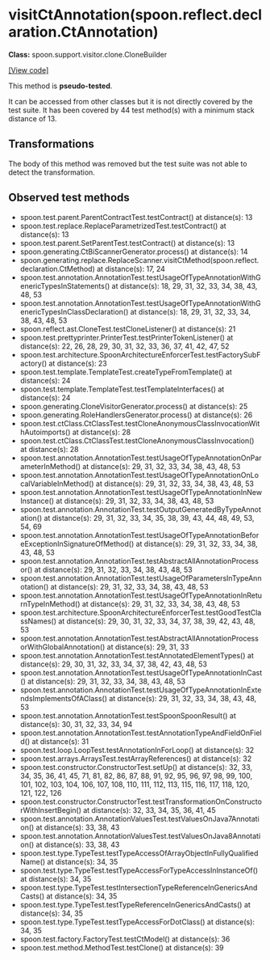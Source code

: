 # visitCtAnnotation(spoon.reflect.declaration.CtAnnotation)

**Class:** spoon.support.visitor.clone.CloneBuilder

[[View code]](https://github.com/INRIA/spoon/blob/fd878bc71b73fc1da82356eaa6578f760c70f0de/src/main/java//spoon/support/visitor/clone/CloneBuilder.java#L109)

This method is **pseudo-tested**.


It can be accessed from other classes but it is not directly covered by the test suite. 
It has been covered by 44 test method(s) with a minimum stack distance of 13.

## Transformations

The body of this method was removed but the test suite was not able to detect the transformation.



## Observed test methods

* spoon.test.parent.ParentContractTest.testContract() at distance(s): 13
* spoon.test.replace.ReplaceParametrizedTest.testContract() at distance(s): 13
* spoon.test.parent.SetParentTest.testContract() at distance(s): 13
* spoon.generating.CtBiScannerGenerator.process() at distance(s): 14
* spoon.generating.replace.ReplaceScanner.visitCtMethod(spoon.reflect.declaration.CtMethod) at distance(s): 17, 24
* spoon.test.annotation.AnnotationTest.testUsageOfTypeAnnotationWithGenericTypesInStatements() at distance(s): 18, 29, 31, 32, 33, 34, 38, 43, 48, 53
* spoon.test.annotation.AnnotationTest.testUsageOfTypeAnnotationWithGenericTypesInClassDeclaration() at distance(s): 18, 29, 31, 32, 33, 34, 38, 43, 48, 53
* spoon.reflect.ast.CloneTest.testCloneListener() at distance(s): 21
* spoon.test.prettyprinter.PrinterTest.testPrinterTokenListener() at distance(s): 22, 26, 28, 29, 30, 31, 32, 33, 36, 37, 41, 42, 47, 52
* spoon.test.architecture.SpoonArchitectureEnforcerTest.testFactorySubFactory() at distance(s): 23
* spoon.test.template.TemplateTest.createTypeFromTemplate() at distance(s): 24
* spoon.test.template.TemplateTest.testTemplateInterfaces() at distance(s): 24
* spoon.generating.CloneVisitorGenerator.process() at distance(s): 25
* spoon.generating.RoleHandlersGenerator.process() at distance(s): 26
* spoon.test.ctClass.CtClassTest.testCloneAnonymousClassInvocationWithAutoimports() at distance(s): 28
* spoon.test.ctClass.CtClassTest.testCloneAnonymousClassInvocation() at distance(s): 28
* spoon.test.annotation.AnnotationTest.testUsageOfTypeAnnotationOnParameterInMethod() at distance(s): 29, 31, 32, 33, 34, 38, 43, 48, 53
* spoon.test.annotation.AnnotationTest.testUsageOfTypeAnnotationOnLocalVariableInMethod() at distance(s): 29, 31, 32, 33, 34, 38, 43, 48, 53
* spoon.test.annotation.AnnotationTest.testUsageOfTypeAnnotationInNewInstance() at distance(s): 29, 31, 32, 33, 34, 38, 43, 48, 53
* spoon.test.annotation.AnnotationTest.testOutputGeneratedByTypeAnnotation() at distance(s): 29, 31, 32, 33, 34, 35, 38, 39, 43, 44, 48, 49, 53, 54, 69
* spoon.test.annotation.AnnotationTest.testUsageOfTypeAnnotationBeforeExceptionInSignatureOfMethod() at distance(s): 29, 31, 32, 33, 34, 38, 43, 48, 53
* spoon.test.annotation.AnnotationTest.testAbstractAllAnnotationProcessor() at distance(s): 29, 31, 32, 33, 34, 38, 43, 48, 53
* spoon.test.annotation.AnnotationTest.testUsageOfParametersInTypeAnnotation() at distance(s): 29, 31, 32, 33, 34, 38, 43, 48, 53
* spoon.test.annotation.AnnotationTest.testUsageOfTypeAnnotationInReturnTypeInMethod() at distance(s): 29, 31, 32, 33, 34, 38, 43, 48, 53
* spoon.test.architecture.SpoonArchitectureEnforcerTest.testGoodTestClassNames() at distance(s): 29, 30, 31, 32, 33, 34, 37, 38, 39, 42, 43, 48, 53
* spoon.test.annotation.AnnotationTest.testAbstractAllAnnotationProcessorWithGlobalAnnotation() at distance(s): 29, 31, 33
* spoon.test.annotation.AnnotationTest.testAnnotatedElementTypes() at distance(s): 29, 30, 31, 32, 33, 34, 37, 38, 42, 43, 48, 53
* spoon.test.annotation.AnnotationTest.testUsageOfTypeAnnotationInCast() at distance(s): 29, 31, 32, 33, 34, 38, 43, 48, 53
* spoon.test.annotation.AnnotationTest.testUsageOfTypeAnnotationInExtendsImplementsOfAClass() at distance(s): 29, 31, 32, 33, 34, 38, 43, 48, 53
* spoon.test.annotation.AnnotationTest.testSpoonSpoonResult() at distance(s): 30, 31, 32, 33, 34, 94
* spoon.test.annotation.AnnotationTest.testAnnotationTypeAndFieldOnField() at distance(s): 31
* spoon.test.loop.LoopTest.testAnnotationInForLoop() at distance(s): 32
* spoon.test.arrays.ArraysTest.testArrayReferences() at distance(s): 32
* spoon.test.constructor.ConstructorTest.setUp() at distance(s): 32, 33, 34, 35, 36, 41, 45, 71, 81, 82, 86, 87, 88, 91, 92, 95, 96, 97, 98, 99, 100, 101, 102, 103, 104, 106, 107, 108, 110, 111, 112, 113, 115, 116, 117, 118, 120, 121, 122, 126
* spoon.test.constructor.ConstructorTest.testTransformationOnConstructorWithInsertBegin() at distance(s): 32, 33, 34, 35, 36, 41, 45
* spoon.test.annotation.AnnotationValuesTest.testValuesOnJava7Annotation() at distance(s): 33, 38, 43
* spoon.test.annotation.AnnotationValuesTest.testValuesOnJava8Annotation() at distance(s): 33, 38, 43
* spoon.test.type.TypeTest.testTypeAccessOfArrayObjectInFullyQualifiedName() at distance(s): 34, 35
* spoon.test.type.TypeTest.testTypeAccessForTypeAccessInInstanceOf() at distance(s): 34, 35
* spoon.test.type.TypeTest.testIntersectionTypeReferenceInGenericsAndCasts() at distance(s): 34, 35
* spoon.test.type.TypeTest.testTypeReferenceInGenericsAndCasts() at distance(s): 34, 35
* spoon.test.type.TypeTest.testTypeAccessForDotClass() at distance(s): 34, 35
* spoon.test.factory.FactoryTest.testCtModel() at distance(s): 36
* spoon.test.method.MethodTest.testClone() at distance(s): 39

